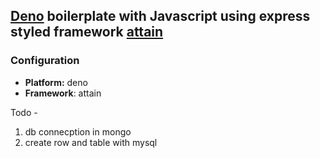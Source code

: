 ## [Deno](https://deno.land/) boilerplate with Javascript using express styled framework [attain](https://deno.land/x/attain)

### Configuration
- **Platform:** deno
- **Framework**: attain



Todo - 
1. db connecption in mongo
2. create row and table with mysql
